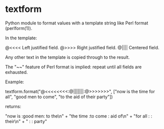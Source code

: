 # textform
Python module to format values with a template string
like Perl format (perlform(1)).

In the template:

 @<<<<   Left justified field.
 @>>>>   Right justified field.
 @||||   Centered field.

Any other text in the template is copied through to the result.

The "~~" feature of Perl format is implied: repeat until all fields
are exhausted.

Example:

 textform.format("@<<<<<<<<:@|||||||:@>>>>>>>",
                 ["now is the time for all",
                  "good men to come",
                  "to the aid of their party"])

returns:

 "now is   :good men:  to the\n" +
 "the time :to come :  aid of\n" +
 "for all  :        :   their\n" +
 "         :        :   party"
